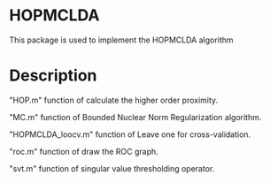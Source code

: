 # HOPMCLDA
 This package  is used to implement the HOPMCLDA algorithm
# Description
 "HOP.m" function of calculate the higher order proximity.

 "MC.m"  function of Bounded Nuclear Norm Regularization algorithm.
 
 "HOPMCLDA_loocv.m" function of Leave one for cross-validation.
 
 "roc.m" function of draw the ROC graph.
 
 "svt.m" function of singular value thresholding operator.
